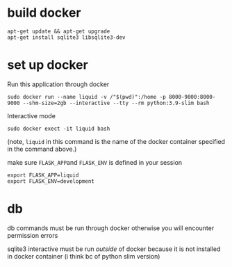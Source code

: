 # build docker
```
apt-get update && apt-get upgrade
apt-get install sqlite3 libsqlite3-dev
```

# set up docker
Run this application through docker

```
sudo docker run --name liquid -v /"$(pwd)":/home -p 8000-9000:8000-9000 --shm-size=2gb --interactive --tty --rm python:3.9-slim bash
```

Interactive mode
```
sudo docker exect -it liquid bash
```
(note, `liquid` in this command is the name of the docker container specified
in the command above.)

make sure `FLASK_APP`and `FLASK_ENV` is defined in your session
```
export FLASK_APP=liquid
export FLASK_ENV=development
```

# db
db commands must be run through docker otherwise you will encounter permission errors

sqlite3 interactive must be run *outside* of docker because it is not installed
in docker container (i think bc of python slim version)
